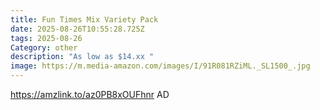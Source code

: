 ```yaml
---
title: Fun Times Mix Variety Pack
date: 2025-08-26T10:55:28.725Z
tags: 2025-08-26
Category: other
description: "As low as $14.xx "
image: https://m.media-amazon.com/images/I/91R081RZiML._SL1500_.jpg
---
```

https://amzlink.to/az0PB8xOUFhnr
AD
